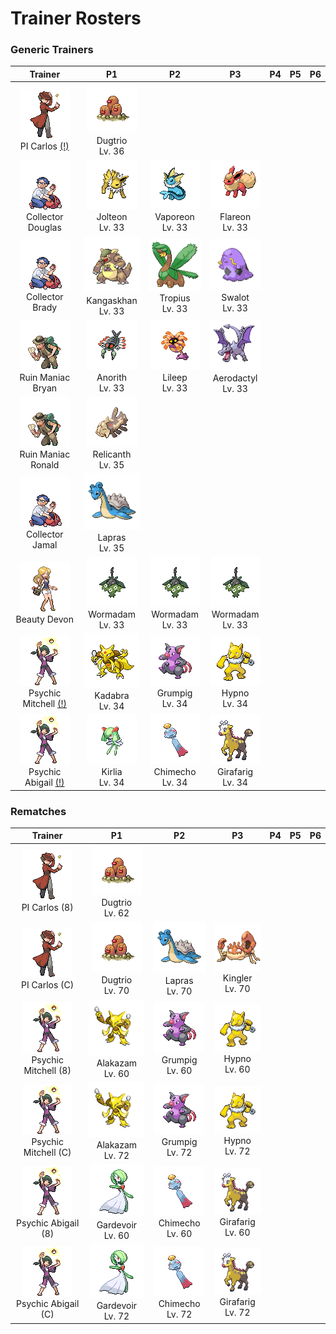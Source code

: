 # Trainer Rosters

### Generic Trainers

| Trainer | P1 | P2 | P3 | P4 | P5 | P6 |
|:-------:|:--:|:--:|:--:|:--:|:--:|:--:|
| ![PI Carlos [(!)](#rematches)](../../assets/trainers/pi.png "PI Carlos [(!)](#rematches)")<br>PI Carlos [(!)](#rematches) | ![Dugtrio](../../assets/sprites/dugtrio/front.gif "Dugtrio")<br>Dugtrio<br>Lv. 36 |
| ![Collector Douglas](../../assets/trainers/collector.png "Collector Douglas")<br>Collector Douglas | ![Jolteon](../../assets/sprites/jolteon/front.gif "Jolteon")<br>Jolteon<br>Lv. 33 | ![Vaporeon](../../assets/sprites/vaporeon/front.gif "Vaporeon")<br>Vaporeon<br>Lv. 33 | ![Flareon](../../assets/sprites/flareon/front.gif "Flareon")<br>Flareon<br>Lv. 33 |
| ![Collector Brady](../../assets/trainers/collector.png "Collector Brady")<br>Collector Brady | ![Kangaskhan](../../assets/sprites/kangaskhan/front.gif "Kangaskhan")<br>Kangaskhan<br>Lv. 33 | ![Tropius](../../assets/sprites/tropius/front.gif "Tropius")<br>Tropius<br>Lv. 33 | ![Swalot](../../assets/sprites/swalot/front.gif "Swalot")<br>Swalot<br>Lv. 33 |
| ![Ruin Maniac Bryan](../../assets/trainers/ruin_maniac.png "Ruin Maniac Bryan")<br>Ruin Maniac Bryan | ![Anorith](../../assets/sprites/anorith/front.gif "Anorith")<br>Anorith<br>Lv. 33 | ![Lileep](../../assets/sprites/lileep/front.gif "Lileep")<br>Lileep<br>Lv. 33 | ![Aerodactyl](../../assets/sprites/aerodactyl/front.gif "Aerodactyl")<br>Aerodactyl<br>Lv. 33 |
| ![Ruin Maniac Ronald](../../assets/trainers/ruin_maniac.png "Ruin Maniac Ronald")<br>Ruin Maniac Ronald | ![Relicanth](../../assets/sprites/relicanth/front.gif "Relicanth")<br>Relicanth<br>Lv. 35 |
| ![Collector Jamal](../../assets/trainers/collector.png "Collector Jamal")<br>Collector Jamal | ![Lapras](../../assets/sprites/lapras/front.gif "Lapras")<br>Lapras<br>Lv. 35 |
| ![Beauty Devon](../../assets/trainers/beauty.png "Beauty Devon")<br>Beauty Devon | ![Wormadam](../../assets/sprites/wormadam-plant/front.gif "Wormadam")<br>Wormadam<br>Lv. 33 | ![Wormadam](../../assets/sprites/wormadam-plant/front.gif "Wormadam")<br>Wormadam<br>Lv. 33 | ![Wormadam](../../assets/sprites/wormadam-plant/front.gif "Wormadam")<br>Wormadam<br>Lv. 33 |
| ![Psychic Mitchell [(!)](#rematches)](../../assets/trainers/psychic.png "Psychic Mitchell [(!)](#rematches)")<br>Psychic Mitchell [(!)](#rematches) | ![Kadabra](../../assets/sprites/kadabra/front.gif "Kadabra")<br>Kadabra<br>Lv. 34 | ![Grumpig](../../assets/sprites/grumpig/front.gif "Grumpig")<br>Grumpig<br>Lv. 34 | ![Hypno](../../assets/sprites/hypno/front.gif "Hypno")<br>Hypno<br>Lv. 34 |
| ![Psychic Abigail [(!)](#rematches)](../../assets/trainers/psychic.png "Psychic Abigail [(!)](#rematches)")<br>Psychic Abigail [(!)](#rematches) | ![Kirlia](../../assets/sprites/kirlia/front.gif "Kirlia")<br>Kirlia<br>Lv. 34 | ![Chimecho](../../assets/sprites/chimecho/front.gif "Chimecho")<br>Chimecho<br>Lv. 34 | ![Girafarig](../../assets/sprites/girafarig/front.gif "Girafarig")<br>Girafarig<br>Lv. 34 |


### Rematches

| Trainer | P1 | P2 | P3 | P4 | P5 | P6 |
|:-------:|:--:|:--:|:--:|:--:|:--:|:--:|
| ![PI Carlos (8)](../../assets/trainers/pi.png "PI Carlos (8)")<br>PI Carlos (8) | ![Dugtrio](../../assets/sprites/dugtrio/front.gif "Dugtrio")<br>Dugtrio<br>Lv. 62 |
| ![PI Carlos (C)](../../assets/trainers/pi.png "PI Carlos (C)")<br>PI Carlos (C) | ![Dugtrio](../../assets/sprites/dugtrio/front.gif "Dugtrio")<br>Dugtrio<br>Lv. 70 | ![Lapras](../../assets/sprites/lapras/front.gif "Lapras")<br>Lapras<br>Lv. 70 | ![Kingler](../../assets/sprites/kingler/front.gif "Kingler")<br>Kingler<br>Lv. 70 |
| ![Psychic Mitchell (8)](../../assets/trainers/psychic.png "Psychic Mitchell (8)")<br>Psychic Mitchell (8) | ![Alakazam](../../assets/sprites/alakazam/front.gif "Alakazam")<br>Alakazam<br>Lv. 60 | ![Grumpig](../../assets/sprites/grumpig/front.gif "Grumpig")<br>Grumpig<br>Lv. 60 | ![Hypno](../../assets/sprites/hypno/front.gif "Hypno")<br>Hypno<br>Lv. 60 |
| ![Psychic Mitchell (C)](../../assets/trainers/psychic.png "Psychic Mitchell (C)")<br>Psychic Mitchell (C) | ![Alakazam](../../assets/sprites/alakazam/front.gif "Alakazam")<br>Alakazam<br>Lv. 72 | ![Grumpig](../../assets/sprites/grumpig/front.gif "Grumpig")<br>Grumpig<br>Lv. 72 | ![Hypno](../../assets/sprites/hypno/front.gif "Hypno")<br>Hypno<br>Lv. 72 |
| ![Psychic Abigail (8)](../../assets/trainers/psychic.png "Psychic Abigail (8)")<br>Psychic Abigail (8) | ![Gardevoir](../../assets/sprites/gardevoir/front.gif "Gardevoir")<br>Gardevoir<br>Lv. 60 | ![Chimecho](../../assets/sprites/chimecho/front.gif "Chimecho")<br>Chimecho<br>Lv. 60 | ![Girafarig](../../assets/sprites/girafarig/front.gif "Girafarig")<br>Girafarig<br>Lv. 60 |
| ![Psychic Abigail (C)](../../assets/trainers/psychic.png "Psychic Abigail (C)")<br>Psychic Abigail (C) | ![Gardevoir](../../assets/sprites/gardevoir/front.gif "Gardevoir")<br>Gardevoir<br>Lv. 72 | ![Chimecho](../../assets/sprites/chimecho/front.gif "Chimecho")<br>Chimecho<br>Lv. 72 | ![Girafarig](../../assets/sprites/girafarig/front.gif "Girafarig")<br>Girafarig<br>Lv. 72 |

